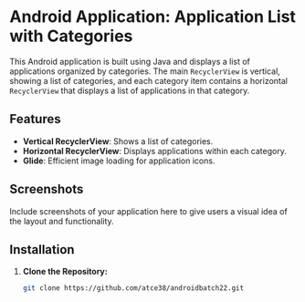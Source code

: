 # Android Application: Application List with Categories

This Android application is built using Java and displays a list of applications organized by categories. The main `RecyclerView` is vertical, showing a list of categories, and each category item contains a horizontal `RecyclerView` that displays a list of applications in that category.

## Features

- **Vertical RecyclerView**: Shows a list of categories.
- **Horizontal RecyclerView**: Displays applications within each category.
- **Glide**: Efficient image loading for application icons.

## Screenshots

Include screenshots of your application here to give users a visual idea of the layout and functionality.

## Installation

1. **Clone the Repository:**

   ```bash
   git clone https://github.com/atce38/androidbatch22.git
